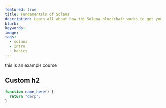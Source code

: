 ```yaml
---
featured: true
title: Fundamentals of Solana
description: Learn all about how the Solana blockchain works to get you started as a Solana developer
blurb:
keywords:
image:
tags:
  - solana
  - intro
  - basics
---
```


this is an example course

## Custom h2

```js
function name_here() {
  return "derp";
}
```

